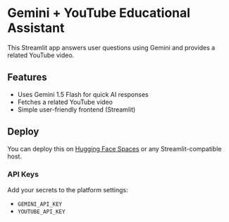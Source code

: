 # Gemini + YouTube Educational Assistant

This Streamlit app answers user questions using Gemini and provides a related YouTube video.

## Features
- Uses Gemini 1.5 Flash for quick AI responses
- Fetches a related YouTube video
- Simple user-friendly frontend (Streamlit)

## Deploy
You can deploy this on [Hugging Face Spaces](https://huggingface.co/spaces) or any Streamlit-compatible host.

### API Keys
Add your secrets to the platform settings:
- `GEMINI_API_KEY`
- `YOUTUBE_API_KEY`
